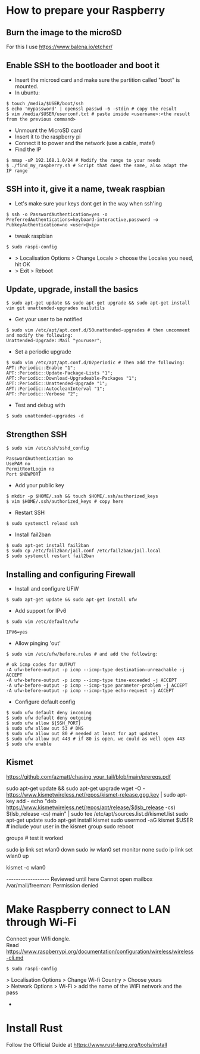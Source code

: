 # How to prepare your Raspberry 

## Burn the image to the microSD
For this I use https://www.balena.io/etcher/

## Enable SSH to the bootloader and boot it
- Insert the microsd card and make sure the partition called "boot" is mounted.
- In ubuntu:  
```
$ touch /media/$USER/boot/ssh  
$ echo 'mypassword' | openssl passwd -6 -stdin # copy the result
$ vim /media/$USER/userconf.txt # paste inside <username>:<the result from the previous command>
```
- Unmount the MicroSD card  
- Insert it to the raspberry pi  
- Connect it to power and the network (use a cable, mate!)  
- Find the IP  
```
$ nmap -sP 192.168.1.0/24 # Modify the range to your needs
$ ./find_my_raspberry.sh # Script that does the same, also adapt the IP range
```

## SSH into it, give it a name, tweak raspbian
- Let's make sure your keys dont get in the way when ssh'ing
```
$ ssh -o PasswordAuthentication=yes -o PreferredAuthentications=keyboard-interactive,password -o PubkeyAuthentication=no <user>@<ip>
```
- tweak raspbian  
```
$ sudo raspi-config  
```
- \> Localisation Options > Change Locale > choose the Locales you need, hit OK  
- \> Exit > Reboot  

## Update, upgrade, install the basics
```
$ sudo apt-get update && sudo apt-get upgrade && sudo apt-get install vim git unattended-upgrades mailutils
```
- Get your user to be notified
```
$ sudo vim /etc/apt/apt.conf.d/50unattended-upgrades # then uncomment and modify the following:
Unattended-Upgrade::Mail "youruser";
```
- Set a periodic upgrade
```
$ sudo vim /etc/apt/apt.conf.d/02periodic # Then add the following:
APT::Periodic::Enable "1";
APT::Periodic::Update-Package-Lists "1";
APT::Periodic::Download-Upgradeable-Packages "1";
APT::Periodic::Unattended-Upgrade "1";
APT::Periodic::AutocleanInterval "1";
APT::Periodic::Verbose "2";
```
- Test and debug with
```
$ sudo unattended-upgrades -d
```
  
## Strengthen SSH
```
$ sudo vim /etc/ssh/sshd_config   
```
```ChallengeResponseAuthentication no
PasswordAuthentication no  
UsePAM no  
PermitRootLogin no  
Port $NEWPORT  
```
- Add your public key
```
$ mkdir -p $HOME/.ssh && touch $HOME/.ssh/authorized_keys
$ vim $HOME/.ssh/authorized_keys # copy here 
```
- Restart SSH
```
$ sudo systemctl reload ssh  
```
- Install fail2ban  
```
$ sudo apt-get install fail2ban  
$ sudo cp /etc/fail2ban/jail.conf /etc/fail2ban/jail.local  
$ sudo systemctl restart fail2ban  
```

## Installing and configuring Firewall
- Install and configure UFW  
```
$ sudo apt-get update && sudo apt-get install ufw  
```
- Add support for IPv6  
```
$ sudo vim /etc/default/ufw    
```
```
IPV6=yes  
```  
- Allow pinging 'out'
```
$ sudo vim /etc/ufw/before.rules # and add the following:

# ok icmp codes for OUTPUT
-A ufw-before-output -p icmp --icmp-type destination-unreachable -j ACCEPT
-A ufw-before-output -p icmp --icmp-type time-exceeded -j ACCEPT
-A ufw-before-output -p icmp --icmp-type parameter-problem -j ACCEPT
-A ufw-before-output -p icmp --icmp-type echo-request -j ACCEPT
```
- Configure default config  
```
$ sudo ufw default deny incoming  
$ sudo ufw default deny outgoing  
$ sudo ufw allow ${SSH_PORT}  
$ sudo ufw allow out 53 # DNS
$ sudo ufw allow out 80 # needed at least for apt updates
$ sudo ufw allow out 443 # if 80 is open, we could as well open 443
$ sudo ufw enable  
```

## Kismet
https://github.com/azmatt/chasing_your_tail/blob/main/prereqs.pdf

sudo apt-get update && sudo apt-get upgrade
wget -O - https://www.kismetwireless.net/repos/kismet-release.gpg.key | sudo apt-key add -
echo "deb https://www.kismetwireless.net/repos/apt/release/$(lsb_release -cs) $(lsb_release -cs) main" | sudo tee /etc/apt/sources.list.d/kismet.list
sudo apt-get update
sudo apt-get install kismet
sudo usermod -aG kismet $USER # include your user in the kismet group
sudo reboot

groups # test it worked

sudo ip link set wlan0 down
sudo iw wlan0 set monitor none
sudo ip link set wlan0 up

kismet -c wlan0

------------------ Reviewed until here
Cannot open mailbox /var/mail/freeman: Permission denied

# Make Raspberry connect to LAN through Wi-Fi
Connect your Wifi dongle.  
Read https://www.raspberrypi.org/documentation/configuration/wireless/wireless-cli.md  
```
$ sudo raspi-config  
```
\> Localisation Options > Change Wi-fi Country > Choose yours  
\> Network Options > Wi-Fi > add the name of the WiFi network and the pass  

- 

# Install Rust
Follow the Official Guide at https://www.rust-lang.org/tools/install
